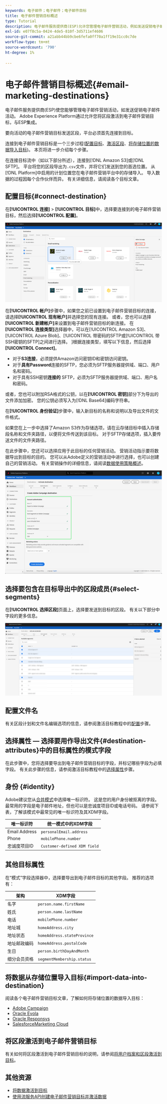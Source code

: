 ```yaml
---
keywords: 电子邮件；电子邮件；电子邮件目标
title: 电子邮件营销目标概述
type: Tutorial
description: 电子邮件服务提供商(ESP)允许您管理电子邮件营销活动，例如发送促销电子邮件活动。
exl-id: e07f8c5a-0424-4de5-810f-3d5711ef4606
source-git-commit: a21abb44bb9cbe6fefa0ff70a1ff19e31cc0c7de
workflow-type: tm+mt
source-wordcount: '790'
ht-degree: 1%

---
```


# 电子邮件营销目标概述{#email-marketing-destinations}

电子邮件服务提供商(ESP)使您能够管理电子邮件营销活动，如发送促销电子邮件活动。 Adobe Experience Platform通过允许您将区段激活到电子邮件营销目标，与ESP集成。

要向活动的电子邮件营销目标发送区段，平台必须首先连接到目标。

连接到电子邮件营销目标是一个三步过程([配置目标](#connect-destination)、[激活区段](#select-segments)、[将存储位置的数据导入目标](#import-data-into-destination))。 本页将进一步介绍每个步骤。

在连接目标流中（如以下部分所述），连接到[!DNL Amazon S3]或[!DNL SFTP]。 平台将您的区段导出为`.csv`文件，并将它们发送到您的首选位置。 从[!DNL Platform]中启用的计划位置您在电子邮件营销平台中的存储导入。 导入数据的过程因每个合作伙伴而异。 有关详细信息，请阅读各个目标文章。

## 配置目标{#connect-destination}

在&#x200B;**[!UICONTROL 连接]** > **[!UICONTROL 目标]**&#x200B;中，选择要连接到的电子邮件营销目标，然后选择&#x200B;**[!UICONTROL 配置]**。

![连接到目标](../../assets/catalog/email-marketing/overview/connect-email-marketing.png)

在&#x200B;**[!UICONTROL 帐户]**&#x200B;步骤中，如果您之前已设置到电子邮件营销目标的连接，请选择&#x200B;**[!UICONTROL 现有帐户]**&#x200B;并选择您的现有连接。 或者，您也可以选择&#x200B;**[!UICONTROL 新建帐户]**&#x200B;来设置到电子邮件营销目标的新连接。 在&#x200B;**[!UICONTROL 连接类型]**&#x200B;选择器中，可以在[!UICONTROL Amazon S3]、[!UICONTROL Azure Blob]、[!UICONTROL 带密码的SFTP或[!UICONTROL 带SSH密钥的SFTP]之间进行选择。 ]根据连接类型，填写以下信息，然后选择&#x200B;**[!UICONTROL Connect]**。

- 对于&#x200B;**S3连接**，必须提供Amazon访问密钥ID和密钥访问密钥。
- 对于&#x200B;**具有Password**&#x200B;连接的SFTP，您必须为SFTP服务器提供域、端口、用户名和密码。
- 对于具有SSH密钥&#x200B;**连接的** SFTP，必须为SFTP服务器提供域、端口、用户名和密码。

或者，您也可以附加RSA格式的公钥，以在&#x200B;**[!UICONTROL 密钥]**&#x200B;部分下为导出的文件添加加密。 您的公钥必须写入为[!DNL Base64]编码字符串。

在&#x200B;**[!UICONTROL 身份验证]**&#x200B;步骤中，输入新目标的名称和说明以及导出文件的文件格式。

如果您在上一步中选择了Amazon S3作为存储选项，请在云存储目标中插入存储段名称和文件夹路径，以便将文件传送到该目标。 对于SFTP存储选项，插入要传送文件的文件夹路径。

在此步骤中，您还可以选择应用于此目标的任何营销活动。 营销活动指示要将数据导出到目标的目的。 您可以从Adobe定义的营销活动中进行选择，也可以创建自己的营销活动。 有关营销操作的详细信息，请阅读[数据使用策略概述](../../../data-governance/policies/overview.md)。

![电子邮件设置步骤](../../assets/catalog/email-marketing/overview/email-setup-step.png)

## 选择要包含在目标导出中的区段成员{#select-segments}

在&#x200B;**[!UICONTROL 选择区段]**&#x200B;页面上，选择要发送到目标的区段。 有关以下部分中字段的更多信息。

![选择区段](../../assets/common/email-select-segments.png)

## 配置文件名

有关区段计划和文件名编辑选项的信息，请参阅激活目标教程中的[配置](../../ui/activate-destinations.md#configure)步骤。

## 选择属性 — 选择要用作导出文件{#destination-attributes}中的目标属性的模式字段

在此步骤中，您将选择要导出到电子邮件营销目标的字段，并标记哪些字段为必填字段。
有关此步骤的信息，请参阅激活目标教程中的[选择属性](../../ui/activate-destinations.md#select-attributes)步骤。

## 身份 {#identity}

Adobe建议您从[合并模式](../../../profile/home.md#profile-fragments-and-union-schemas)中选择唯一标识符。 这是您的用户身份被抠离的字段。 最常用的字段是电子邮件地址，但也可以是忠诚度项目ID或电话号码。 请参阅下表，了解该模式中最常见的唯一标识符及其XDM字段。

| 唯一标识符 | 统一模式中的XDM字段 |
----------------- | ---------------------------
| Email Address | `personalEmail.address` |
| Phone | `mobilePhone.number` |
| 忠诚度项目ID | `Customer-defined XDM field` |

## 其他目标属性

在“模式”字段选择器中，选择要导出到电子邮件目标的其他字段。 推荐的选项有：

| 架构 | XDM字段 |
------ | ---------
| 名字 | `person.name.firstName` |
| 姓氏 | `person.name.lastName` |
| 电话 | `mobilePhone.number` |
| 地址城 | `homeAddress.city` |
| 地址状态 | `homeAddress.stateProvince` |
| 地址邮政编码 | `homeAddress.postalCode` |
| 生日 | `person.birthDayAndMonth` |
| 细分会员资格 | `segmentMembership.status` |

## 将数据从存储位置导入目标{#import-data-into-destination}

阅读各个电子邮件营销目标文章，了解如何将存储位置的数据导入目标：

- [Adobe Campaign](./adobe-campaign.md#import-data-into-campaign)
- [Oracle Evola](./oracle-eloqua.md#import-data-into-eloqua)
- [Oracle Responsys](./oracle-responsys.md#import-data-into-responsys)
- [SalesforceMarketing Cloud](./salesforce-marketing-cloud.md#import-data-into-salesforce)

## 将区段激活到电子邮件营销目标

有关如何将区段激活到电子邮件营销目标的说明，请参阅[将用户档案和区段激活到目标](../../ui/activate-destinations.md)。

## 其他资源

- [将数据激活到目标](../../ui/activate-destinations.md)
- [使用流服务API创建电子邮件营销目标并激活数据](../../api/email-marketing.md)
